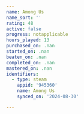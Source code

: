 ```yaml
---
name: Among Us
name_sort: ''
rating: 48
active: false
progress: notapplicable
hours_played: 13
purchased_on: .nan
started_on: .nan
beaten_on: .nan
completed_on: .nan
mastered_on: .nan
identifiers:
  - type: steam
    appid: '945360'
    name: Among Us
    synced_on: '2024-08-30'

---
```

